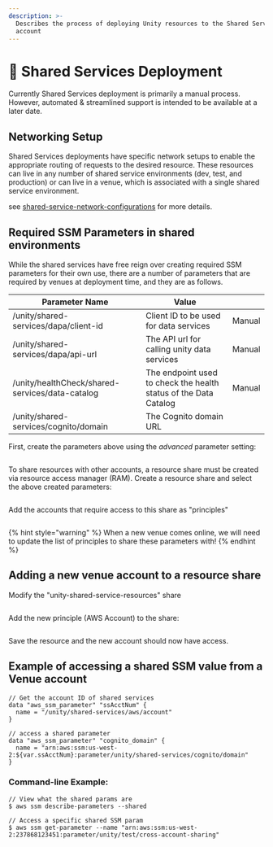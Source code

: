 ```yaml
---
description: >-
  Describes the process of deploying Unity resources to the Shared Services
  account
---
```


# 🚧 Shared Services Deployment

Currently Shared Services deployment is primarily a manual process.  However, automated & streamlined support is intended to be available at a later date.

## Networking Setup

Shared Services deployments have specific network setups to enable the appropriate routing of requests to the desired resource. These resources can live in any number of shared service environments (dev, test, and production) or can live in a venue, which is associated with a single shared service environment.

see [shared-service-network-configurations](shared-services-deployment/shared-service-network-configurations/ "mention") for more details.

## Required SSM Parameters in shared environments

While the shared services have free reign over creating required SSM parameters for their own use, there are a number of parameters that are required by venues at deployment time, and they are as follows.

| Parameter Name                                  | Value                                                            |        |
| ----------------------------------------------- | ---------------------------------------------------------------- | ------ |
| /unity/shared-services/dapa/client-id           | Client ID to be used for data services                           | Manual |
| /unity/shared-services/dapa/api-url             | The API url for calling unity data services                      | Manual |
| /unity/healthCheck/shared-services/data-catalog | The endpoint used to check the health status of the Data Catalog | Manual |
| /unity/shared-services/cognito/domain           | The Cognito domain URL                                           |        |

First, create the parameters above using the _advanced_ parameter setting:

<figure><img src="../../../../../.gitbook/assets/Screenshot 2024-04-25 at 11.19.57 AM.png" alt=""><figcaption></figcaption></figure>

To share resources with other accounts, a resource share must be created via resource access manager (RAM). Create a resource share and select the above created parameters:

<figure><img src="../../../../../.gitbook/assets/Screenshot 2024-04-25 at 11.23.00 AM.png" alt=""><figcaption></figcaption></figure>

Add the accounts that require access to this share as "principles"

<figure><img src="../../../../../.gitbook/assets/Screenshot 2024-04-25 at 11.24.58 AM.png" alt=""><figcaption></figcaption></figure>

{% hint style="warning" %}
When a new venue comes online, we will need to update the list of principles to share these parameters with!
{% endhint %}

## Adding a new venue account to a resource share

Modify the "unity-shared-service-resources" share

<figure><img src="../../../../../.gitbook/assets/Screenshot 2024-04-25 at 11.33.21 AM.png" alt=""><figcaption></figcaption></figure>

Add the new principle (AWS Account) to the share:

<figure><img src="../../../../../.gitbook/assets/Screenshot 2024-04-25 at 11.33.34 AM.png" alt=""><figcaption></figcaption></figure>

Save the resource and the new account should now have access.



## Example of accessing a shared SSM value from a Venue account

```
// Get the account ID of shared services
data "aws_ssm_parameter" "ssAcctNum" {
  name = "/unity/shared-services/aws/account"
}

// access a shared parameter
data "aws_ssm_parameter" "cognito_domain" {
  name = "arn:aws:ssm:us-west-2:${var.ssAcctNum}:parameter/unity/shared-services/cognito/domain"
}
```

### Command-line Example:

```
// View what the shared params are
$ aws ssm describe-parameters --shared

// Access a specific shared SSM param
$ aws ssm get-parameter --name "arn:aws:ssm:us-west-2:237868123451:parameter/unity/test/cross-account-sharing"
```
